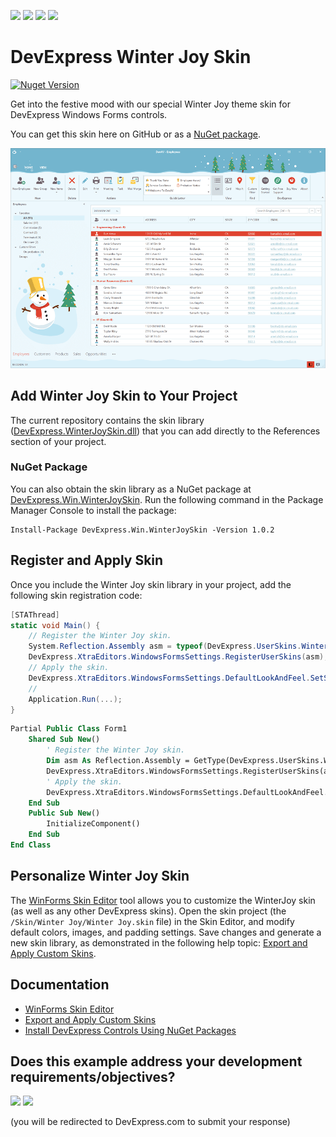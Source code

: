 <!-- default badges list -->
![](https://img.shields.io/endpoint?url=https://codecentral.devexpress.com/api/v1/VersionRange/428565993/21.1.7%2B)
[![](https://img.shields.io/badge/Open_in_DevExpress_Support_Center-FF7200?style=flat-square&logo=DevExpress&logoColor=white)](https://supportcenter.devexpress.com/ticket/details/T1045057)
[![](https://img.shields.io/badge/📖_How_to_use_DevExpress_Examples-e9f6fc?style=flat-square)](https://docs.devexpress.com/GeneralInformation/403183)
[![](https://img.shields.io/badge/💬_Leave_Feedback-feecdd?style=flat-square)](#does-this-example-address-your-development-requirementsobjectives)
<!-- default badges end -->

# DevExpress Winter Joy Skin

<a href="https://www.nuget.org/packages/DevExpress.Win.WinterJoySkin/"><img alt="Nuget Version" src="https://img.shields.io/nuget/v/DevExpress.Win.WinterJoySkin.svg" data-canonical-src="https://img.shields.io/nuget/v/DevExpress.Win.WinterJoySkin.svg" style="max-width:100%;" /></a>

Get into the festive mood with our special Winter Joy theme skin for DevExpress Windows Forms controls. 

You can get this skin here on GitHub or as a [NuGet package](#nuget-package).

![Overview.png](./Assets/Overview.png)

## Add Winter Joy Skin to Your Project

The current repository contains the skin library ([DevExpress.WinterJoySkin.dll](./Lib/DevExpress.WinterJoySkin.dll)) that you can add directly to the References section of your project.

### NuGet Package

You can also obtain the skin library as a NuGet package at [DevExpress.Win.WinterJoySkin](https://www.nuget.org/packages/DevExpress.Win.WinterJoySkin).
Run the following command in the Package Manager Console to install the package:

```
Install-Package DevExpress.Win.WinterJoySkin -Version 1.0.2
```

## Register and Apply Skin

Once you include the Winter Joy skin library in your project, add the following skin registration code:

```cs
[STAThread]
static void Main() {
    // Register the Winter Joy skin.
    System.Reflection.Assembly asm = typeof(DevExpress.UserSkins.WinterJoy).Assembly; 
    DevExpress.XtraEditors.WindowsFormsSettings.RegisterUserSkins(asm); 
    // Apply the skin.
    DevExpress.XtraEditors.WindowsFormsSettings.DefaultLookAndFeel.SetSkinStyle("Winter Joy");
    //
    Application.Run(...);
}
```

```vb
Partial Public Class Form1
    Shared Sub New()
        ' Register the Winter Joy skin.
        Dim asm As Reflection.Assembly = GetType(DevExpress.UserSkins.WinterJoy).Assembly
        DevExpress.XtraEditors.WindowsFormsSettings.RegisterUserSkins(asm)
        ' Apply the skin.
        DevExpress.XtraEditors.WindowsFormsSettings.DefaultLookAndFeel.SetSkinStyle("Winter Joy")
    End Sub
    Public Sub New()
        InitializeComponent()
    End Sub
End Class
```

## Personalize Winter Joy Skin

The [WinForms Skin Editor](https://docs.devexpress.com/SkinEditor/1630/winforms-skin-editor) tool allows you to customize the WinterJoy skin (as well as any other DevExpress skins). Open the skin project (the `/Skin/Winter Joy/Winter Joy.skin` file) in the Skin Editor, and modify default colors, images, and padding settings. Save changes and generate a new skin library, as demonstrated in the following help topic: [Export and Apply Custom Skins](https://docs.devexpress.com/SkinEditor/2546/export-and-apply-custom-skins).

## Documentation 

- [WinForms Skin Editor](https://docs.devexpress.com/SkinEditor/1630/winforms-skin-editor)
- [Export and Apply Custom Skins](https://docs.devexpress.com/SkinEditor/2546/export-and-apply-custom-skins)
- [Install DevExpress Controls Using NuGet Packages](https://docs.devexpress.com/GeneralInformation/115912/installation/install-devexpress-controls-using-nuget-packages)
<!-- feedback -->
## Does this example address your development requirements/objectives?

[<img src="https://www.devexpress.com/support/examples/i/yes-button.svg"/>](https://www.devexpress.com/support/examples/survey.xml?utm_source=github&utm_campaign=winforms-winter-joy-skin&~~~was_helpful=yes) [<img src="https://www.devexpress.com/support/examples/i/no-button.svg"/>](https://www.devexpress.com/support/examples/survey.xml?utm_source=github&utm_campaign=winforms-winter-joy-skin&~~~was_helpful=no)

(you will be redirected to DevExpress.com to submit your response)
<!-- feedback end -->
